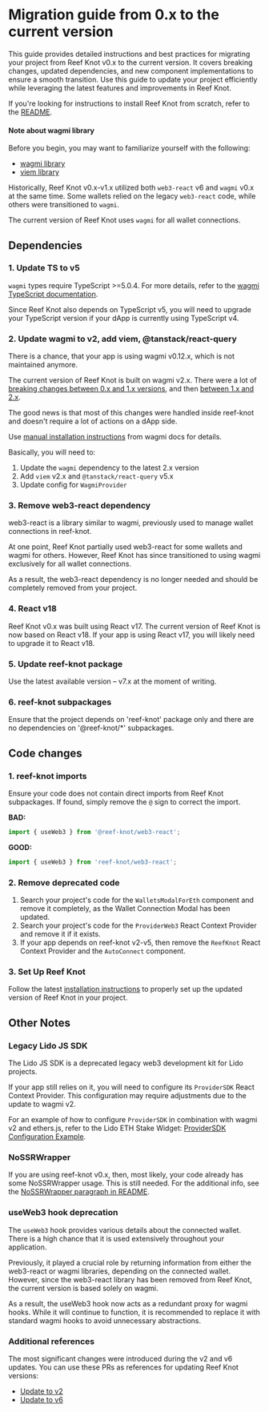 # Migration guide from 0.x to the current version

This guide provides detailed instructions and best practices for migrating your project from Reef Knot v0.x to the current version.
It covers breaking changes, updated dependencies, and new component implementations to ensure a smooth transition.
Use this guide to update your project efficiently while leveraging the latest features and improvements in Reef Knot.

If you're looking for instructions to install Reef Knot from scratch, refer to the [README](README.md#installation).

#### Note about wagmi library

Before you begin, you may want to familiarize yourself with the following:

- [wagmi library](https://wagmi.sh/)
- [viem library](https://viem.sh/)

Historically, Reef Knot v0.x-v1.x utilized both `web3-react` v6 and `wagmi` v0.x at the same time.
Some wallets relied on the legacy `web3-react` code, while others were transitioned to `wagmi`.

The current version of Reef Knot uses `wagmi` for all wallet connections.

## Dependencies

### 1. Update TS to v5

`wagmi` types require TypeScript >=5.0.4. For more details, refer to the [wagmi TypeScript documentation](https://wagmi.sh/react/typescript).

Since Reef Knot also depends on TypeScript v5, you will need to upgrade your TypeScript version if your dApp is currently using TypeScript v4.

### 2. Update wagmi to v2, add viem, @tanstack/react-query

There is a chance, that your app is using wagmi v0.12.x, which is not maintained anymore.

The current version of Reef Knot is built on wagmi v2.x.
There were a lot of [breaking changes between 0.x and 1.x versions](https://1.x.wagmi.sh/react/migration-guide),
and then [between 1.x and 2.x](https://wagmi.sh/react/guides/migrate-from-v1-to-v2).

The good news is that most of this changes were handled inside reef-knot and doesn't require a lot of actions on a dApp side.

Use [manual installation instructions](https://wagmi.sh/react/getting-started#manual-installation) from wagmi docs for details.

Basically, you will need to:

1. Update the `wagmi` dependency to the latest 2.x version
2. Add `viem` v2.x and `@tanstack/react-query` v5.x
3. Update config for `WagmiProvider`

### 3. Remove web3-react dependency

web3-react is a library similar to wagmi, previously used to manage wallet connections in reef-knot.

At one point, Reef Knot partially used web3-react for some wallets and wagmi for others.
However, Reef Knot has since transitioned to using wagmi exclusively for all wallet connections.

As a result, the web3-react dependency is no longer needed and should be completely removed from your project.

### 4. React v18

Reef Knot v0.x was built using React v17. The current version of Reef Knot is now based on React v18.
If your app is using React v17, you will likely need to upgrade it to React v18.

### 5. Update reef-knot package

Use the latest available version – v7.x at the moment of writing.

### 6. reef-knot subpackages

Ensure that the project depends on 'reef-knot' package only and there are no dependencies on '@reef-knot/\*' subpackages.

## Code changes

### 1. reef-knot imports

Ensure your code does not contain direct imports from Reef Knot subpackages. If found, simply remove the `@` sign to correct the import.

**BAD:**

```ts
import { useWeb3 } from '@reef-knot/web3-react';
```

**GOOD:**

```ts
import { useWeb3 } from 'reef-knot/web3-react';
```

### 2. Remove deprecated code

1. Search your project's code for the `WalletsModalForEth` component and remove it completely, as the Wallet Connection Modal has been updated.
2. Search your project's code for the `ProviderWeb3` React Context Provider and remove it if it exists.
3. If your app depends on reef-knot v2-v5, then remove the `ReefKnot` React Context Provider and the `AutoConnect` component.

### 3. Set Up Reef Knot

Follow the latest [installation instructions](https://github.com/lidofinance/reef-knot/blob/main/README.md#installation) to properly set up the updated version of Reef Knot in your project.

## Other Notes

### Legacy Lido JS SDK

The Lido JS SDK is a deprecated legacy web3 development kit for Lido projects.

If your app still relies on it, you will need to configure its `ProviderSDK` React Context Provider.
This configuration may require adjustments due to the update to wagmi v2.

For an example of how to configure `ProviderSDK` in combination with wagmi v2 and ethers.js,
refer to the Lido ETH Stake Widget: [ProviderSDK Configuration Example](https://github.com/lidofinance/ethereum-staking-widget/blob/c5bac490f92826abe9c12a34e751b004eca679ee/modules/web3/web3-provider/sdk-legacy.tsx).

### NoSSRWrapper

If you are using reef-knot v0.x, then, most likely, your code already has some NoSSRWrapper usage.
This is still needed. For the additional info, see the [NoSSRWrapper paragraph in README](README.md#nossrwrapper).

### useWeb3 hook deprecation

The `useWeb3` hook provides various details about the connected wallet.
There is a high chance that it is used extensively throughout your application.

Previously, it played a crucial role by returning information from either the web3-react or wagmi libraries,
depending on the connected wallet. However, since the web3-react library has been removed from Reef Knot,
the current version is based solely on wagmi.

As a result, the useWeb3 hook now acts as a redundant proxy for wagmi hooks. While it will continue to function,
it is recommended to replace it with standard wagmi hooks to avoid unnecessary abstractions.

### Additional references

The most significant changes were introduced during the v2 and v6 updates.
You can use these PRs as references for updating Reef Knot versions:

- [Update to v2](https://github.com/lidofinance/ethereum-staking-widget/pull/265/files)
- [Update to v6](https://github.com/lidofinance/reef-knot/pull/183/files)

